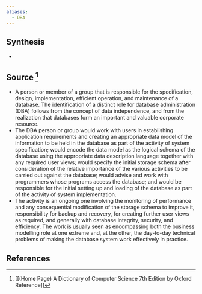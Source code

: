```yaml
---
aliases:
  - DBA
---
```

## Synthesis
- 
## Source [^1]
- A person or member of a group that is responsible for the specification, design, implementation, efficient operation, and maintenance of a database. The identification of a distinct role for database administration (DBA) follows from the concept of data independence, and from the realization that databases form an important and valuable corporate resource.
- The DBA person or group would work with users in establishing application requirements and creating an appropriate data model of the information to be held in the database as part of the activity of system specification; would encode the data model as the logical schema of the database using the appropriate data description language together with any required user views; would specify the initial storage schema after consideration of the relative importance of the various activities to be carried out against the database; would advise and work with programmers whose programs access the database; and would be responsible for the initial setting up and loading of the database as part of the activity of system implementation.
- The activity is an ongoing one involving the monitoring of performance and any consequential modification of the storage schema to improve it, responsibility for backup and recovery, for creating further user views as required, and generally with database integrity, security, and efficiency. The work is usually seen as encompassing both the business modelling role at one extreme and, at the other, the day-to-day technical problems of making the database system work effectively in practice.
## References

[^1]: [[(Home Page) A Dictionary of Computer Science 7th Edition by Oxford Reference]]